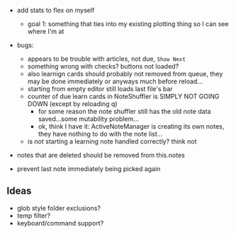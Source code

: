 - add stats to flex on myself
    - goal 1: something that ties into my existing plotting thing so I can see where I'm at


- bugs:
	- appears to be trouble with articles, not due, `Show Next`
	- something wrong with checks? buttons not loaded?
	- also learnign cards should probably not removed from queue, they may be done immediately or anyways much before reload...
	- starting from empty editor still loads last file's bar
	- counter of due learn cards in NoteShuffler is SIMPLY NOT GOING DOWN (except by reloading q)
		- for some reason the note shuffler still has the old note data saved...some mutability problem...
		- ok, think I have it: ActiveNoteManager is creating its own notes, they have nothing to do with the note list...
	- is *not* starting a learning note handled correctly? think not
- notes that are deleted should be removed from this.notes
- prevent last note immediately being picked again

## Ideas

- glob style folder exclusions?
- temp filter?
- keyboard/command support?
